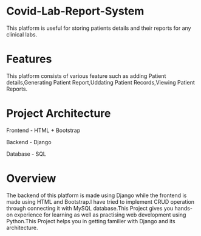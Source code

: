 # Covid-Lab-Report-System

This platform is useful for storing patients details and their reports for any clinical labs. 

# Features
This platform consists of various feature such as adding Patient details,Generating Patient Report,Uddating Patient Records,Viewing Patient Reports.

# Project Architecture
Frontend - HTML + Bootstrap

Backend - Django

Database - SQL

# Overview
The backend of this platform is made using Django while the frontend is made using HTML and Bootstrap.I have tried to implement CRUD operation through connecting it with MySQL database.This Project gives you hands-on experience for learning as well as practising web development using Python.This Project helps you in getting familier with Django and its architecture.






